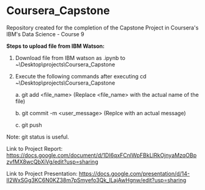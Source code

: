 # Coursera_Capstone
Repository created for the completion of the Capstone Project in Coursera's IBM's Data Science - Course 9

<b>Steps to upload file from IBM Watson:</b>

1. Download file from IBM watson as .ipynb to ~\Desktop\projects\Coursera_Capstone
2. Execute the following commands after executing cd ~\Desktop\projects\Coursera_Capstone

    a. git add <file_name>            (Replace <file_name> with the actual name of the file)

    b. git commit -m <user_message>   (Replce <user message> with an actual message)

    c. git push

Note: git status is useful.

Link to Project Report: 
https://docs.google.com/document/d/1DI6qxFCnlWpFBkLlRkOjnyaMzqOBpzvfMX8wcQbXiVg/edit?usp=sharing

Link to Project Presentation:
https://docs.google.com/presentation/d/14-lI2WxSGg3KC6N0KZ38m7pSmyefo3Qk_ILajAwHgnw/edit?usp=sharing
